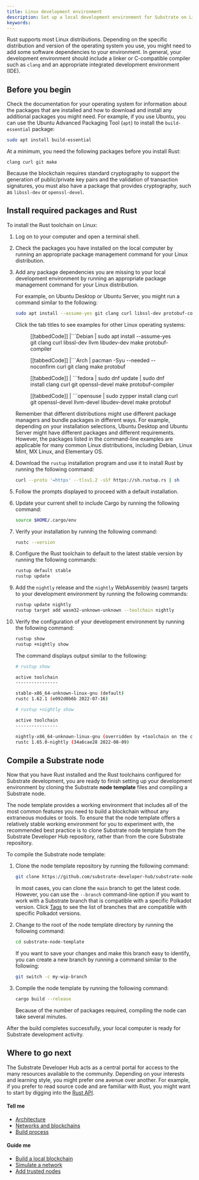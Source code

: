 ```yaml
---
title: Linux development environment
description: Set up a local development environment for Substrate on Linux.
keywords:
---
```


Rust supports most Linux distributions.
Depending on the specific distribution and version of the operating system you use, you might need to add some software dependencies to your environment.
In general, your development environment should include a linker or C-compatible compiler such as `clang` and an appropriate integrated development environment (IDE).

## Before you begin

Check the documentation for your operating system for information about the packages that are installed and how to download and install any additional packages you might need.
For example, if you use Ubuntu, you can use the Ubuntu Advanced Packaging Tool (`apt`) to install the `build-essential` package:

```bash
sudo apt install build-essential
```

At a minimum, you need the following packages before you install Rust:

```text
clang curl git make
```

Because the blockchain requires standard cryptography to support the generation of public/private key pairs and the validation of transaction signatures, you must also have a package that provides cryptography, such as `libssl-dev` or `openssl-devel`.

## Install required packages and Rust

To install the Rust toolchain on Linux:

1. Log on to your computer and open a terminal shell.

1. Check the packages you have installed on the local computer by running an appropriate package management command for your Linux distribution.

1. Add any package dependencies you are missing to your local development environment by running an appropriate package management command for your Linux distribution.

   For example, on Ubuntu Desktop or Ubuntu Server, you might run a command similar to the following:

   ```bash
   sudo apt install --assume-yes git clang curl libssl-dev protobuf-compiler
   ```

   Click the tab titles to see examples for other Linux operating systems:

   <figure class='tabbed'>

   [[tabbedCode]]
   |```Debian
   | sudo apt install --assume-yes git clang curl libssl-dev llvm libudev-dev make protobuf-compiler

   [[tabbedCode]]
   |```Arch
   | pacman -Syu --needed --noconfirm curl git clang make protobuf

   [[tabbedCode]]
   | ```fedora
   | sudo dnf update
   | sudo dnf install clang curl git openssl-devel make protobuf-compiler

   [[tabbedCode]]
   | ```opensuse
   | sudo zypper install clang curl git openssl-devel llvm-devel libudev-devel make protobuf

   </figure>

   Remember that different distributions might use different package managers and bundle packages in different ways.
   For example, depending on your installation selections, Ubuntu Desktop and Ubuntu Server might have different packages and different requirements.
   However, the packages listed in the command-line examples are applicable for many common Linux distributions, including Debian, Linux Mint, MX Linux, and Elementary OS.

1. Download the `rustup` installation program and use it to install Rust by running the following command:

   ```bash
   curl --proto '=https' --tlsv1.2 -sSf https://sh.rustup.rs | sh
   ```

1. Follow the prompts displayed to proceed with a default installation.

1. Update your current shell to include Cargo by running the following command:

   ```bash
   source $HOME/.cargo/env
   ```

1. Verify your installation by running the following command:

   ```bash
   rustc --version
   ```

1. Configure the Rust toolchain to default to the latest stable version by running the following commands:

   ```bash
   rustup default stable
   rustup update
   ```

1. Add the `nightly` release and the `nightly` WebAssembly (wasm) targets to your development environment by running the following commands:

   ```bash
   rustup update nightly
   rustup target add wasm32-unknown-unknown --toolchain nightly
   ```

1. Verify the configuration of your development environment by running the following command:

   ```bash
   rustup show
   rustup +nightly show
   ```

   The command displays output similar to the following:

   ```bash
   # rustup show

   active toolchain
   ----------------

   stable-x86_64-unknown-linux-gnu (default)
   rustc 1.62.1 (e092d0b6b 2022-07-16)

   # rustup +nightly show

   active toolchain
   ----------------

   nightly-x86_64-unknown-linux-gnu (overridden by +toolchain on the command line)
   rustc 1.65.0-nightly (34a6cae28 2022-08-09)
   ```

## Compile a Substrate node

Now that you have Rust installed and the Rust toolchains configured for Substrate development, you are ready to finish setting up your development environment by cloning the Substrate **node template** files and compiling a Substrate node.

The node template provides a working environment that includes all of the most common features you need to build a blockchain without any extraneous modules or tools.
To ensure that the node template offers a relatively stable working environment for you to experiment with, the recommended best practice is to clone Substrate node template from the Substrate Developer Hub repository, rather than from the core Substrate repository.

To compile the Substrate node template:

1. Clone the node template repository by running the following command:

   ```bash
   git clone https://github.com/substrate-developer-hub/substrate-node-template
   ```

   In most cases, you can clone the `main` branch to get the latest code.
   However, you can use the `--branch` command-line option if you want to work with a Substrate branch that is compatible with a specific Polkadot version.
   Click [Tags](https://github.com/substrate-developer-hub/substrate-node-template/tags) to see the list of branches that are compatible with specific Polkadot versions.

1. Change to the root of the node template directory by running the following command:

   ```bash
   cd substrate-node-template
   ```

   If you want to save your changes and make this branch easy to identify, you can create a new branch by running a command similar to the following:

   ```bash
   git switch -c my-wip-branch
   ```

1. Compile the node template by running the following command:

   ```bash
   cargo build --release
   ```

   Because of the number of packages required, compiling the node can take several minutes.

After the build completes successfully, your local computer is ready for Substrate development activity.

## Where to go next

The Substrate Developer Hub acts as a central portal for access to the many resources available to the community.
Depending on your interests and learning style, you might prefer one avenue over another.
For example, if you prefer to read source code and are familiar with Rust, you might want to start by digging into the [Rust API](https://paritytech.github.io/substrate/master).

#### Tell me

- [Architecture](/learn/architecture/)
- [Networks and blockchains](/learn/networks-and-nodes/)
- [Build process](/build/build-process)

#### Guide me

- [Build a local blockchain](/tutorials/build-a-blockchain/build-local-blockchain/)
- [Simulate a network](/tutorials/build-a-blockchain/simulate-network/)
- [Add trusted nodes](/tutorials/build-a-blockchain/add-trusted-nodes/)

<!-- TODO NAV.YAML -->
<!-- add these back -->
<!--If you are new to Substrate and the Substrate ecosystem, you might want broader exposure to what resources are available and where to find them by checking out [Explore](/main-docs/explore/).-->

